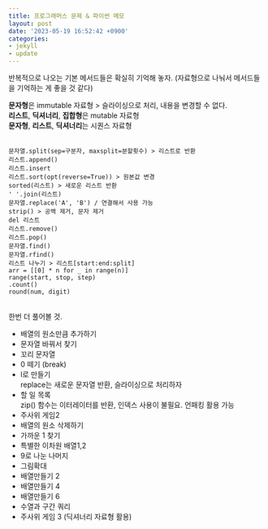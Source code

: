```yaml
---
title: 프로그래머스 문제 & 파이썬 메모
layout: post
date: '2023-05-19 16:52:42 +0900'
categories:
- jekyll
- update
---
```


반복적으로 나오는 기본 메서드들은 확실히 기억해 놓자. (자료형으로 나눠서 메서드들을 기억하는 게 좋을 것 같다)

**문자형**은 immutable 자료형 > 슬라이싱으로 처리, 내용을 변경할 수 없다.<br>
**리스트**, **딕셔너리**, **집합형**은 mutable 자료형<br>
**문자형**, **리스트**, **딕셔너리**는 시퀀스 자료형<br>
<br>
```
문자열.split(sep=구분자, maxsplit=분할횟수) > 리스트로 반환
리스트.append()
리스트.insert
리스트.sort(opt(reverse=True)) > 원본값 변경
sorted(리스트) > 새로운 리스트 반환
' '.join(리스트) 
문자열.replace('A', 'B') / 연결해서 사용 가능
strip() > 공백 제거, 문자 제거
del 리스트
리스트.remove()
리스트.pop()
문자열.find()
문자열.rfind()
리스트 나누기 > 리스트[start:end:split]
arr = [[0] * n for _ in range(n)]
range(start, stop, step)
.count()
round(num, digit)
```
<br>
한번 더 풀어볼 것.

- 배열의 원소만큼 추가하기
- 문자열 바꿔서 찾기
- 꼬리 문자열
- 0 떼기 (break)
- l로 만들기<br>
replace는 새로운 문자열 반환, 슬라이싱으로 처리하자
- 할 일 목록<br>
zip() 함수는 이터레이터를 반환, 인덱스 사용이 불필요. 언패킹 활용 가능
- 주사위 게임2
- 배열의 원소 삭제하기
- 가까운 1 찾기
- 특별한 이차원 배열1,2
- 9로 나눈 나머지
- 그림확대
- 배열만들기 2
- 배열만들기 4
- 배열만들기 6
- 수열과 구간 쿼리
- 주사위 게임 3 (딕셔너리 자료형 활용)
<br>
